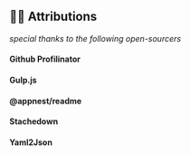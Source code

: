 
## 🙏🏿 Attributions 
_special thanks to the following open-sourcers_

#### Github Profilinator

#### Gulp.js 

#### @appnest/readme 

#### Stachedown 

#### Yaml2Json